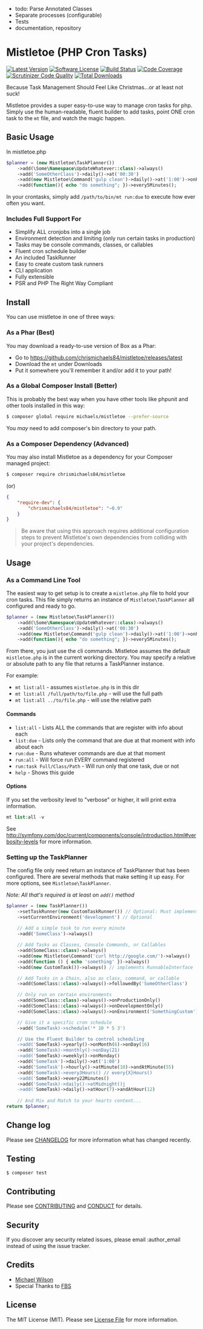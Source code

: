 - todo: Parse Annotated Classes
- Separate processes (configurable)
- Tests
- documentation, repository

# Mistletoe (PHP Cron Tasks)

[![Latest Version](https://img.shields.io/github/release/chrismichaels84/mistletoe.svg?style=flat-square)](https://github.com/chrismichaels84/mistletoe/releases)
[![Software License](https://img.shields.io/badge/license-MIT-brightgreen.svg?style=flat-square)](LICENSE.md)
[![Build Status](https://travis-ci.org/chrismichaels84/mistletoe.svg?branch=master)](https://travis-ci.org/chrismichaels84/mistletoe)
[![Code Coverage](https://scrutinizer-ci.com/g/chrismichaels84/mistletoe/badges/coverage.png?b=master)](https://scrutinizer-ci.com/g/chrismichaels84/mistletoe/?branch=master)
[![Scrutinizer Code Quality](https://scrutinizer-ci.com/g/chrismichaels84/mistletoe/badges/quality-score.png?b=master)](https://scrutinizer-ci.com/g/chrismichaels84/mistletoe/?branch=master)
[![Total Downloads](https://img.shields.io/packagist/dt/michaels/mistletoe.svg?style=flat-square)](https://packagist.org/packages/michaels/mistletoe)

Because Task Management Should Feel Like Christmas...or at least not suck!

Mistletoe provides a super easy-to-use way to manage cron tasks for php.
Simply use the human-readable, fluent builder to add tasks, point ONE cron task to the `mt` file, and watch the magic happen.

## Basic Usage
In mistletoe.php
```php
$planner = (new Mistletoe\TaskPlanner())
    ->add(\Some\Namespace\UpdateWhatever::class)->always()
    ->add('SomeOtherClass')->daily()->at('00:30')
    ->add(new Mistletoe\Command('gulp clean')->daily()->at('1:00')->onProductionOnly()
    ->add(function(){ echo "do something"; })->every5Minutes();
```

In your crontasks, simply add `/path/to/bin/mt run:due` to execute how ever often you want.

### Includes Full Support For

* Simplify ALL cronjobs into a single job
* Environment detection and limiting (only run certain tasks in production)
* Tasks may be console commands, classes, or callables
* Fluent cron schedule builder
* An included TaskRunner
* Easy to create custom task runners
* CLI application
* Fully extensible
* PSR and PHP The Right Way Compliant

## Install
You can use mistletoe in one of three ways:

### As a Phar (Best)

You may download a ready-to-use version of Box as a Phar:

* Go to https://github.com/chrismichaels84/mistletoe/releases/latest
* Download the `mt` under Downloads
* Put it somewhere you'll remember it and/or add it to your path!

### As a Global Composer Install (Better)

This is probably the best way when you have other tools like phpunit and other tools installed in this way:

```sh
$ composer global require michaels/mistletoe --prefer-source
```

You *may* need to add composer's bin directory to your path.

### As a Composer Dependency (Advanced)

You may also install Mistletoe as a dependency for your Composer managed project:

```sh
$ composer require chrismichaels84/mistletoe
```

(or)

```json
{
    "require-dev": {
        "chrismichaels84/mistletoe": "~0.9"
    }
}
```

> Be aware that using this approach requires additional configuration steps to prevent Mistletoe's own dependencies from colliding with your project's dependencies.

## Usage
### As a Command Line Tool
The easiest way to get setup is to create a `mistletoe.php` file to hold your cron tasks.
This file simply returns an instance of `Mistletoe\TaskPlanner` all configured and ready to go.

```php
$planner = (new Mistletoe\TaskPlanner())
    ->add(\Some\Namespace\UpdateWhatever::class)->always()
    ->add('SomeOtherClass')->daily()->at('00:30')
    ->add(new Mistletoe\Command('gulp clean')->daily()->at('1:00')->onProductionOnly()
    ->add(function(){ echo "do something"; })->every5Minutes();
```

From there, you just use the cli commands. Mistletoe assumes the default `mistletoe.php` is
in the current working directory. You may specify a relative or absolute path to any file
that returns a TaskPlanner instance.

For example:

* `mt list:all` - assumes `mistletoe.php` is in this dir
* `mt list:all /full/path/to/file.php` - will use the full path
* `mt list:all ../to/file.php` - will use the relative path

#### Commands

* `list:all` - Lists ALL the commands that are register with info about each
* `list:due` - Lists only the command that are due at that moment with info about each
* `run:due` - Runs whatever commands are due at that moment
* `run:all` - Will force run EVERY command registered
* `run:task Full/Class/Path` - Will run only that one task, due or not
* `help` - Shows this guide

#### Options
If you set the verbosity level to "verbose" or higher, it will print extra information.
```php
mt list:all -v
```
See http://symfony.com/doc/current/components/console/introduction.html#verbosity-levels for more information.

### Setting up the TaskPlanner
The config file only need return an instance of TaskPlanner that has been configured.
There are several methods that make setting it up easy.
For more options, see `Mistletoe\TaskPlanner`.

*Note: All that's required is at least on `add()` method*
```php
$planner = (new TaskPlanner())
    ->setTaskRunner(new CustomTaskRunner()) // Optional: Must implement Mistletoe\Contracts\TaskRunnerInterface
    ->setCurrentEnvironment('development') // Optional
    
    // Add a simple task to run every minute
    ->add('SomeClass')->always()

    // Add Tasks as Classes, Console Commands, or Callables
    ->add(SomeClass::class)->always()
    ->add(new Mistletoe\Command('curl http://google.com/')->always()
    ->add(function () { echo 'something' })->always()
    ->add(new CustomTask())->always() // implements RunnableInterface

    // Add Tasks in a Chain, also as class, command, or callable
    ->add(SomeClass::class)->always()->followedBy('SomeOtherClass')

    // Only run on certain environments
    ->add(SomeClass::class)->always()->onProductionOnly()
    ->add(SomeClass::class)->always()->onDevelopmentOnly()
    ->add(SomeClass::class)->always()->onEnvironment('SomethingCustom')

    // Give it a specific cron schedule
    ->add('SomeTask)->schedule('* 10 * 5 3')

    // Use the Fluent Builder to control scheduling
    ->add('SomeTask)->yearly()->onMonth(6)->onDay(16)
    ->add('SomeTask)->monthly()->onDay(21)
    ->add('SomeTask)->weekly()->onMonday()
    ->add('SomeTask')->daily()->at('1:00')
    ->add('SomeTask')->hourly()->atMinute(10)->andAtMinute(55)
    ->add('SomeTask)->every3Hours() // every{X}Hours()
    ->add('SomeTask)->every22Minutes()
    ->add('SomeTask)->daily()->atMidnight()j
    ->add('SomeTask)->daily()->atHour(7)->andAtHour(12)
    
    // And Mix and Match to your hearts content...
return $planner;
```

## Change log

Please see [CHANGELOG](CHANGELOG.md) for more information what has changed recently.

## Testing

``` bash
$ composer test
```

## Contributing

Please see [CONTRIBUTING](CONTRIBUTING.md) and [CONDUCT](CONDUCT.md) for details.

## Security

If you discover any security related issues, please email :author_email instead of using the issue tracker.

## Credits

- [Michael Wilson](http://github.com/chrismichaels84)
- Special Thanks to [FBS](http://wearefbs.com/)

## License

The MIT License (MIT). Please see [License File](LICENSE.md) for more information.
